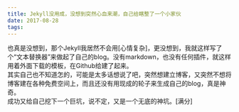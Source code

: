 ```yaml
---
title: Jekyll没用成，没想到突然心血来潮，自己给瞎整了一个小家伙
date: 2017-08-28
tags:
---
```

也真是没想到，那个Jekyll我居然不会用[心情复杂]，更没想到，我就这样写了个“文本替换器”来做起了自己的blog。没有markdown，也没有任何插件，就这样用着外面下载的模板，在Github给建了起来。<br>其实自己也不知道怎的，可能是太多话想说了吧，突然想建立博客，又突然不想将博客建在各种免费空间上，而且还没有用现成的轮子来生成自己的blog，真是神奇。<br>成功又给自己挖下一个巨坑，说不定，又是一个无底的神坑。[满分]
